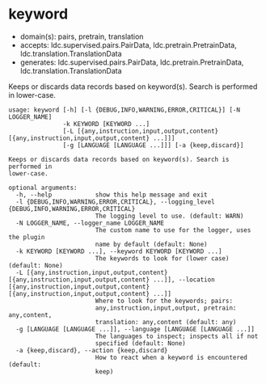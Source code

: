 # keyword

* domain(s): pairs, pretrain, translation
* accepts: ldc.supervised.pairs.PairData, ldc.pretrain.PretrainData, ldc.translation.TranslationData
* generates: ldc.supervised.pairs.PairData, ldc.pretrain.PretrainData, ldc.translation.TranslationData

Keeps or discards data records based on keyword(s). Search is performed in lower-case.

```
usage: keyword [-h] [-l {DEBUG,INFO,WARNING,ERROR,CRITICAL}] [-N LOGGER_NAME]
               -k KEYWORD [KEYWORD ...]
               [-L [{any,instruction,input,output,content} [{any,instruction,input,output,content} ...]]]
               [-g [LANGUAGE [LANGUAGE ...]]] [-a {keep,discard}]

Keeps or discards data records based on keyword(s). Search is performed in
lower-case.

optional arguments:
  -h, --help            show this help message and exit
  -l {DEBUG,INFO,WARNING,ERROR,CRITICAL}, --logging_level {DEBUG,INFO,WARNING,ERROR,CRITICAL}
                        The logging level to use. (default: WARN)
  -N LOGGER_NAME, --logger_name LOGGER_NAME
                        The custom name to use for the logger, uses the plugin
                        name by default (default: None)
  -k KEYWORD [KEYWORD ...], --keyword KEYWORD [KEYWORD ...]
                        The keywords to look for (lower case) (default: None)
  -L [{any,instruction,input,output,content} [{any,instruction,input,output,content} ...]], --location [{any,instruction,input,output,content} [{any,instruction,input,output,content} ...]]
                        Where to look for the keywords; pairs:
                        any,instruction,input,output, pretrain: any,content,
                        translation: any,content (default: any)
  -g [LANGUAGE [LANGUAGE ...]], --language [LANGUAGE [LANGUAGE ...]]
                        The languages to inspect; inspects all if not
                        specified (default: None)
  -a {keep,discard}, --action {keep,discard}
                        How to react when a keyword is encountered (default:
                        keep)
```
